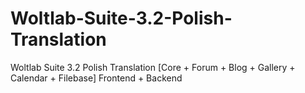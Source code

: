 # Woltlab-Suite-3.2-Polish-Translation
Woltlab Suite 3.2 Polish Translation [Core + Forum + Blog + Gallery + Calendar + Filebase] Frontend + Backend
